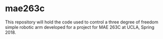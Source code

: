 # mae263c
This repository will hold the code used to control a three degree of freedom simple robotic arm developed for a project for MAE 263C at UCLA, Spring 2018.
